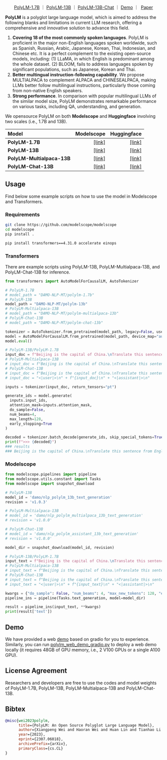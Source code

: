 <p align="center">
  <a href="https://huggingface.co/DAMO-NLP-MT/polylm-1.7b">PolyLM-1.7B<a> ｜ <a href="https://huggingface.co/DAMO-NLP-MT/polylm-13b">PolyLM-13B<a> ｜ <a href="https://huggingface.co/DAMO-NLP-MT/polylm-chat-13b">PolyLM-13B-Chat<a> ｜ <a href="https://modelscope.cn/studios/damo/demo-polylm-multialpaca-13b/summary">Demo</a> ｜ &nbsp<a href="https://arxiv.org/pdf/2307.06018.pdf">Paper</a>
</p>

**PolyLM** is a polyglot large language model, which is aimed to address the following blanks and limitations in current LLM research, offering a comprehensive and innovative solution to advance this field.

1. **Covering 18 of the most commonly spoken languages**. PolyLM is proficient in the major non-English languages spoken worldwide, such as Spanish, Russian, Arabic, Japanese, Korean, Thai, Indonesian, and Chinese etc. It is a perfect complement to the existing open-source models, including: (1) LLaMA, in which English is predominant among the whole dataset. (2) BLOOM, fails to address languages spoken by significant populations, such as Japanese, Korean and Thai.
2. **Better multingual instruction-following capability**. We propose MULTIALPACA to complement ALPACA and CHINESEALPACA, making LLMs better follow multilingual instructions, particularly those coming from non-native English speakers.
3. **Strong performance**. In comparison with popular multilingual LLMs of the similar model size, PolyLM demonstrates remarkable performance on various tasks, including QA, understanding, and generation.

We opensource PolyLM on both **Modelscope** and **Huggingface** involving two scales (i.e., 1.7B and 13B).

| Model             | Modelscope                                                                                                             | Huggingface                                                                    | 
| :-------------------------- | -----------------------------------------------------------------------------------------------------------: | -----------------------------------------------------------------------------: |
| **PolyLM-1.7B**             | <a href="https://modelscope.cn/models/damo/nlp_polylm_1b7_text_generation/summary">[link]<a>                 | <a href="https://huggingface.co/DAMO-NLP-MT/polylm-1.7b">[link]<a>             |
| **PolyLM-13B**              | <a href="https://modelscope.cn/models/damo/nlp_polylm_13b_text_generation/summary">[link]<a>                 | <a href="https://huggingface.co/DAMO-NLP-MT/polylm-13b">[link]<a>              | 
| **PolyLM-Multialpaca-13B**  | <a href="https://modelscope.cn/models/damo/nlp_polylm_multialpaca_13b_text_generation/summary">[link]<a>     | <a href="https://huggingface.co/DAMO-NLP-MT/polylm-multialpaca-13b">[link]<a>  |
| **PolyLM-Chat-13B**         | <a href="https://www.modelscope.cn/models/damo/nlp_polylm_assistant_13b_text_generation/summary">[link]<a>   | <a href="https://huggingface.co/DAMO-NLP-MT/polylm-chat-13b">[link]<a>         |

## Usage

Find below some example scripts on how to use the model in Modelscope and Transformers.

### Requirements

```bash
git clone https://github.com/modelscope/modelscope
cd modelscope
pip install .
```

```bash
pip install transformers==4.31.0 accelerate einops
```

### Transformers
There are example scripts using PolyLM-13B, PolyLM-Multialpaca-13B, and PolyLM-Chat-13B for inference.

```python
from transformers import AutoModelForCausalLM, AutoTokenizer

# PolyLM-1.7B
# model_path = "DAMO-NLP-MT/polylm-1.7b"
# PolyLM-13B
model_path = "DAMO-NLP-MT/polylm-13b"
# PolyLM-Multialpaca-13B
# model_path = "DAMO-NLP-MT/polylm-multialpaca-13b"
# PolyLM-Chat-13B
# model_path = "DAMO-NLP-MT/polylm-chat-13b"

tokenizer = AutoTokenizer.from_pretrained(model_path, legacy=False, use_fast=False)
model = AutoModelForCausalLM.from_pretrained(model_path, device_map="auto")
model.eval()

# PolyLM-13B/PolyLM-1.7B
input_doc = f"Beijing is the capital of China.\nTranslate this sentence from English to Chinese."
# PolyLM-Multialpaca-13B
# input_doc = f"Beijing is the capital of China.\nTranslate this sentence from English to Chinese.\n\n"
# PolyLM-Chat-13B
# input_doc = f"Beijing is the capital of China.\nTranslate this sentence from English to Chinese."
# input_doc = "<|user|>\n" + f"{input_doc}\n" + "<|assistant|>\n"

inputs = tokenizer(input_doc, return_tensors="pt")

generate_ids = model.generate(
  inputs.input_ids,
  attention_mask=inputs.attention_mask,
  do_sample=False,
  num_beams=4,
  max_length=128,
  early_stopping=True
)

decoded = tokenizer.batch_decode(generate_ids, skip_special_tokens=True, clean_up_tokenization_spaces=False)[0]
print(f">>> {decoded}")
### results
### Beijing is the capital of China.\nTranslate this sentence from English to Chinese.\\n北京是中华人民共和国的首都。\n ...
```

### Modelscope
```python
from modelscope.pipelines import pipeline
from modelscope.utils.constant import Tasks
from modelscope import snapshot_download

# PolyLM-13B
model_id = 'damo/nlp_polylm_13b_text_generation'
revision = 'v1.0.3'

# PolyLM-Multialpaca-13B
# model_id = 'damo/nlp_polylm_multialpaca_13b_text_generation'
# revision = 'v1.0.0'

# PolyLM-Chat-13B
# model_id = 'damo/nlp_polylm_assistant_13b_text_generation'
# revision = 'v1.0.0'

model_dir = snapshot_download(model_id, revision)

# PolyLM-13B/PolyLM-1.7B
input_text = f"Beijing is the capital of China.\nTranslate this sentence from English to Chinese."
# PolyLM-Multialpaca-13B
# input_text = f"Beijing is the capital of China.\nTranslate this sentence from English to Chinese.\n\n"
# PolyLM-Chat-13B
# input_text = f"Beijing is the capital of China.\nTranslate this sentence from English to Chinese."
# input_text = "<|user|>\n" + f"{input_text}\n" + "<|assistant|>\n"

kwargs = {"do_sample": False, "num_beams": 4, "max_new_tokens": 128, "early_stopping": True, "eos_token_id": 2}
pipeline_ins = pipeline(Tasks.text_generation, model=model_dir)

result = pipeline_ins(input_text, **kwargs)
print(result['text'])
```

## Demo
We have provided a web [demo](https://modelscope.cn/studios/damo/demo-polylm-multialpaca-13b/summary) based on gradio for you to experience. Similarly, you can run [polylm_web_demo_gradio.py](https://huggingface.co/DAMO-NLP-MT/polylm-chat-13b/blob/main/polylm_web_demo_gradio.py) to deploy a web demo locally (it requires 48GB of GPU memory, i.e., 2 V100 GPUs or a single A100 GPU).

## License Agreement
Researchers and developers are free to use the codes and model weights of PolyLM-1.7B, PolyLM-13B, PolyLM-Multialpaca-13B and PolyLM-Chat-13B.

## Bibtex
``` bibtex
@misc{wei2023polylm,
      title={PolyLM: An Open Source Polyglot Large Language Model}, 
      author={Xiangpeng Wei and Haoran Wei and Huan Lin and Tianhao Li and Pei Zhang and Xingzhang Ren and Mei Li and Yu Wan and Zhiwei Cao and Binbin Xie and Tianxiang Hu and Shangjie Li and Binyuan Hui and Bowen Yu and Dayiheng Liu and Baosong Yang and Fei Huang and Jun Xie},
      year={2023},
      eprint={2307.06018},
      archivePrefix={arXiv},
      primaryClass={cs.CL}
}
```
